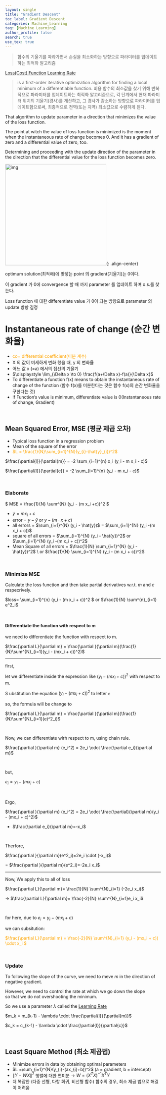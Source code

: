 ```yaml
---
layout: single
title: "Gradient Descent"
toc_label: Gradient Descent
categories: Machine_Learning
tag: [Machine Learning]
author_profile: false
search: true
use_tex: true
---
```


> 함수의 기울기를 따라가면서 손실을 최소화하는 방향으로 파라미터를 업데이트하는 최적화 알고리즘

[Loss(Cost) Function]({{site.url}}/deep_learning/Loss_Function/)
[Learning Rate]({{site.url}}/machine_learning/Learning_Rate/)
 
> is a first-order iterative optimization algorithm for finding a local minimum of a differentiable function.
> 비용 함수의 최소값을 찾기 위해 반복적으로 파라미터를 업데이트하는 최적화 알고리즘으로, 각 단계에서 현재 파라미터 위치의 기울기(경사)를 계산하고, 그 경사가 감소하는 방향으로 파라미터를 업데이트함으로써, 최종적으로 전역(또는 지역) 최소값으로 수렴하게 된다.

That algorithm to update parameter in a direction that minimizes the value of the loss function.

The point at witch the value of loss function is minimized is the moment when the instantaneous rate of change becomes 0. And it has a gradient of zero and a differential value of zero, too.

Determining and proceeding with the update direction of the parameter in the direction that the differential value for the loss function becomes zero.

<img width="327" alt="img" src="https://github.com/woo-kyu/woo-kyu.github.io/assets/102133610/4313e257-42b5-452d-94f7-5c353f1eeed6">{: .align-center}

optimum solution(최적해)에 맞닿는 point 의 gradient(기울기)는 0이다.

이 gradient 가 0에 convergence 할 때 까지 parameter 를 업데이트 하며 o.s.를 찾는다.

Loss function 에 대한 differentiate value 가 0이 되는 방향으로 parameter 의  update 방향 결정


# Instantaneous rate of change (순간 변화율)

- <span style="color:orange">co= differential coefficient(미분 계수)
- X 의 값이 미세하게 변화 했을 때, y 의 변화율
- 어느 값 x (=a) 에서의 접선의 기울기
- $\displaystyle \lim_{\Delta x \to 0} \frac{f(a+\Delta x)-f(a)}{\Delta x}$
- To differentiate a function f(x) means to obtain the instantaneous rate of change of the function (함수 f(x)를 미분한다는 것은 함수 f(x)의 순간 변화율을 구한다는 것)
- If Function’s value is minimum, differentiate value is 0(Instantaneous rate of change, Gradient)

<br>

## Mean Squared Error, MSE (평균 제곱 오차)

- Typical loss function in a regression problem
- Mean of the square of the error
- <span style="color:orange">$L = \frac{1}{N}\sum_{i=1}^{N}(y_{i}-\hat{y}_{i})^2$


$\frac{\partial{l}}{\partial{m}} = -2 \sum_{i=1}^{n} x_i (y_i - m x_i - c)$

$\frac{\partial{l}}{\partial{c}} = -2 \sum_{i=1}^{n} (y_i - m x_i - c)$

<br>

### Elaborate

$ MSE = \frac{1}{N} \sum^{N} (y_i - (m x_i +c))^2 $

- $\hat{y} = m x_i + c$
- error = $y - \hat{y}$ or $y - (m \cdot x + c)$
- all errors = $\sum_{i=1}^{N} (y_i - \hat{y})$ = $\sum_{i=1}^{N} (y_i -(m x_i + c))$
- square of all errors = $\sum_{i=1}^{N} (y_i - \hat{y})^2$ or $\sum_{i=1}^{N} (y_i -(m x_i + c))^2$
- Mean Square of all errors = $\frac{1}{N} \sum_{i=1}^{N}  (y_i - \hat{y})^2$ \ or  $\frac{1}{N} \sum_{i=1}^{N}  (y_i - (m x_i + c))^2$





<br>

### Minimize MSE

Calculate the loss function and then take partial derivatives w.r.t. $m$ and $c$ respecrively.

$loss= \sum_{i=1}^{n} (y_i - (m x_i + c))^2 $ or $\frac{1}{N} \sum^{n}_{i=1} e^2_i$

<br>

#### Differentiate the function with respect to m


we need to differentiate the function with respect to m.

$\frac{\partial L}{\partial m} = \frac{\partial }{\partial m}(\frac{1}{N}\sum^{N}_{i=1}(y_i - (mx_i + c))^2)$

---

first,

let we differentiate inside the expression like $(y_i - (mx_i + c))^2$ with respect to m.


S ubstitution the equation $(y_i - (mx_i + c))^2$ to letter `e`

so, the formula will be change to

$\frac{\partial L}{\partial m} = \frac{\partial }{\partial m}(\frac{1}{N}\sum^{N}_{i=1}(e)^2_i)$

<br>

Now, we can differentiate wirh respect to m, using chain rule.

$\frac{\partial }{\partial m} (e_i^2) = 2e_i \cdot \frac{\partial e_i}{\partial m}$

<br>

but, 

$e_i = y_i -(m x_i +c)$

<br>

Ergo,

$\frac{\partial }{\partial m} (e_i^2) = 2e_i \cdot \frac{\partial}{\partial m}(y_i - (mx_i + c)^2)$

- $\frac{\partial e_i}{\partial m}=-x_i$

<br>

Therfore,

$\frac{\partial }{\partial m}(e^2_i)=2e_i \cdot (-x_i)$

= $\frac{\partial }{\partial m}(e^2_i)=-2e_i x_i$

---

Now, We apply this to all of loss

$\frac{\partial L}{\partial m}= \frac{1}{N} \sum^{N}_{i=1} (-2e_i x_i)$

-> $\frac{\partial L}{\partial m}= \frac{-2}{N} \sum^{N}_{i=1}e_i x_i$

<br>

for here, due to $e_i = y_i - (mx_i + c)$

we can subsitution:

<span style='color:orange'> $\frac{\partial L}{\partial m} = \frac{-2}{N} \sum^{N}_{i=1} (y_i - (mx_i + c)) \cdot x_i $ </span>



<Br>

### Update

To following the slope of the curve, we need to meve $m$ in the direction of negative gradient.

However, we need to control the rate at which we go down the slope \
so that we do not overshooting the minimum.

So we use a parameter $\lambda$ called the [Learning Rate]({{site.url}}/machine_learning/Learning_Rate/)


$m_k = m_{k-1} - \lambda \cdot \frac{\partial{l}}{\partial{m}}$



$c_k = c_{k-1} - \lambda \cdot \frac{\partial{l}}{\partial{c}}$



<br>

## Least Square Method (최소 제곱법)

- Minimize errors in data by obtaining optimal parameters
- $L =\sum_{i=1}^{N}(y_{i}-(ax_{i}+b))^2$ (a = gradient, b = intercept)
- $\left\|Y -WX \right\|^2$ 행렬에 대한 편미분 →  $W = (X^{T}X)^{-1}X^{T}Y$
- 더 복잡한 (다중 선형, 다항 회귀, 비선형 함수) 함수의 경우, 최소 제곱 법으로 해결이 어려움



